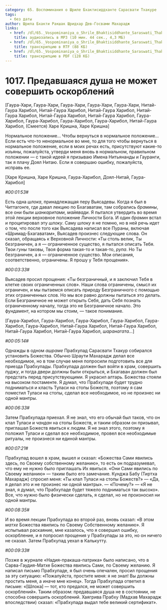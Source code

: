 ```yaml
---
category: 65. Воспоминания о Шриле Бхактисиддханте Сарасвати Тхакуре
tags:
  - без даты
author: Шрила Бхакти Ракшак Шридхар Дев-Госвами Махарадж
links:
  - href: /dl/65._Vospominaniya_o_Shrile_Bhaktisiddhante_Saraswati_Thakure/1017_2012.07.25.8_SridharMj_Predavshajasja_dusha_ne_mozhet_sovershit_oskoblenij.mp3
    title: аудиозапись в MP3 (10 мин. 44 сек., 4,3 МБ)
  - href: /dl/65._Vospominaniya_o_Shrile_Bhaktisiddhante_Saraswati_Thakure/1017_2012.07.25.8_SridharMj_Predavshajasja_dusha_ne_mozhet_sovershit_oskoblenij.rtf
    title: транскрипцию в RTF (88 КБ)
  - href: /dl/65._Vospominaniya_o_Shrile_Bhaktisiddhante_Saraswati_Thakure/1017_2012.07.25.8_SridharMj_Predavshajasja_dusha_ne_mozhet_sovershit_oskoblenij.pdf
    title: транскрипцию в PDF (128 КБ)
---
```


# 1017. Предавшаяся душа не может совершить оскорблений

[Гаура-Хари, Гаура-Хари, Гаура-Хари, Гаура-Хари, Гаура-Хари, Нитай-Гаура Харибол, Нитай-Гаура Харибол, Нитай-Гаура Харибол, Нитай-Гаура Харибол, Нитай-Гаура Харибол, Нитай-Гаура Харибол, Гаура-Харибол, Гаура-Харибол, Гаура-Харибол, Гаура-Харибол, Нитай-Гаура Харибол, (Смеется) Харе Кришна, Харе Кришна]

Нормальное положение… Чтобы вернуться в нормальное положение… Если есть что-то ненормальное во мне, то для того чтобы вернуться в нормальное положение, если в моих речах есть, присутствуют какие-то изъяны, пожалуйста, утверди меня вновь в нормальном, правильном положении — с такой идеей я призываю Имена Нитьянанды и Гауранги, так я плачу Доял Нитаю. Если я совершаю ошибку, пожалуйста, исправь ее.

[Харе Кришна, Харе Кришна, Гаура-Харибол, Доял-Нитай, Гаура-Харибол]

*#00:01:53#*

Есть одна *шлока*, принадлежащая перу Вьясадевы. Когда я был в Читтагонге, где давал лекцию по Бхагаватам, там собрались *брамины*, все они были *шанкаритами*, *майявади*. Я пытался утвердить во время этой лекции верховное положение Личности Бога. И один *брамин* встал и процитировал эту *шлоку*. Саму *шлоку* я не помню, но в ней речь идет о том, что после того как Вьясадева написал все Пураны, включая «Шримад-Бхагаватам», Вьясадев произнес следующие слова. Он сказал, обращаясь к Верховной Личности: «Ты столь велик, Ты безграничен, а я — ограниченное существо, я пытался описать Тебя. Твои *гуны* таковы, Твоя форма такая-то и такая-то, *рупа*. Но Ты безграничен, а я — ограниченное существо. Мои описания, соответственно, ограничены. Я прошу у Тебя прощения».

*#00:03:33#*

Вьясадев просил прощения: «Ты безграничный, и я заключил Тебя в клетке своих ограниченных слов». Наши слова ограничены, смысл их ограничен, и мы пытаемся описать природу Безграничного с помощью этих ограниченных слов. Но мы все равно должны пытаться это делать. Если Безграничное не может открыть Себя, дать Себя познать ограниченному началу, тогда это не Безграничное начало. Это фундамент, на котором мы стоим, — такое понимание.

[Гаура-Харибол, Гаура-Харибол, Гаура-Харибол, Гаура-Харибол, Гаура-Харибол, Гаура-Харибол, Нитай-Гаура Харибол, Нитай-Гаура Харибол, Нитай-Гаура Харибол, Нитай-Гаура Харибол, *шаранагата…*]

*#00:05:14#*

Однажды в одном *ашраме* Прабхупад Сарасвати Тхакур собирался установить Божества. Обычно Шраути Махарадж делал все необходимое, но в том случае меня попросили подготовить все для приезда Прабхупады. Прабхупада должен был войти в храм, совершить *пуджу*, и тогда двери должны были открыться, и Бхагаван должен был предстать перед присутствующими. Я украсил алтарь. Божества стояли на высоком постаменте. Я думал, что Прабхупаде будет трудно подниматься и класть Туласи на стопы Божеств, поэтому я сам поместил Туласи на стопы, сделал все необходимое, но не произнес ни одной мантры.

*#00:06:33#*

Затем Прабхупада приехал. Я не знал, что его обычай был таков, что он клал Туласи и *чандан* на стопы Божеств, и таким образом он призывал, приглашал Божеств явиться к людям. Я не знал этого, поэтому я положил Туласи и сделал все необходимое, провел все необходимые ритуалы, не произнеся ни единой мантры.

*#00:07:21#*

Прабхупад вошел в храм, вышел и сказал: «Божества Сами явились здесь, по Своему собственному желанию», то есть он подразумевал, что ему не нужно было приглашать Их явиться. «Они Сами явились по Своему желанию» — таким было его замечание. Кунджа Бабу (Тиртха Махарадж) спросил меня: «Ты клал Туласи на стопы Божеств?» — «Да, я делал это и не произнес ни одной мантры». — «Почему?» — «Я не знал, я думал, что Прабхупаде будет тяжело подниматься так высоко». Все, что нужно было физически сделать, я сделал, но не произносил ни одной мантры.

*#00:08:35#*

И во время лекции Прабхупада во второй раз, вновь сказал: «В этом *матхе* Божества явились по Своему Собственному желанию». Я испытывал раскаяние, мне казалось, что я совершил ошибку, оскорбление, и я попросил прощения у Прабхупады за это, но он ничего не сказал. Затем Прабхупад уехал в Калькутту.

*#00:09:33#*

Позже в журнале «Надия-пракаша-патрика» было написано, что в Сарва-Гаудия-Матхе Божества явились Сами, по Своему желанию. Я написал письмо Прабхупаде, я был очень опечален, просил прощения за эту ситуацию: «Пожалуйста, простите меня: я не знал! Вы должны простить меня, а иначе мне конец». Тогда Прабхупада ответил в письме: «[Шлока] — тот, кто предался, не может совершить оскорблений». Таким образом: предавшаяся душа не в состоянии, не способна совершить оскорблений. Хаягрива Прабху (Мадхав Махарадж впоследствии) сказал: «Прабхупада выдал тебе великий сертификат».

